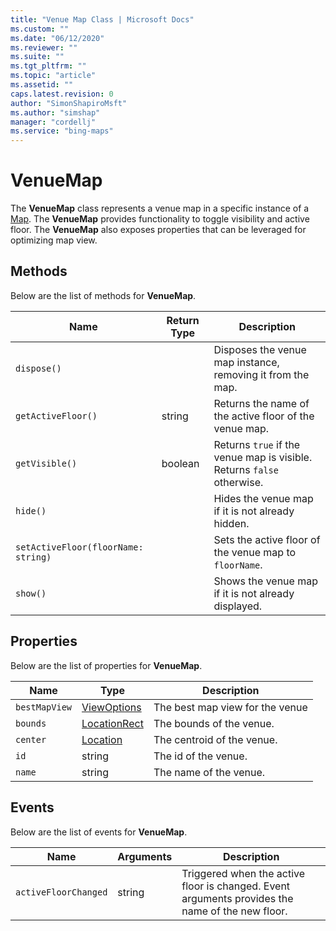 ```yaml
---
title: "Venue Map Class | Microsoft Docs"
ms.custom: ""
ms.date: "06/12/2020"
ms.reviewer: ""
ms.suite: ""
ms.tgt_pltfrm: ""
ms.topic: "article"
ms.assetid: ""
caps.latest.revision: 0
author: "SimonShapiroMsft"
ms.author: "simshap"
manager: "cordellj"
ms.service: "bing-maps"
---
```


# VenueMap
The **VenueMap** class represents a venue map in a specific instance of a [Map](../../map-control-api/map-class.md). The **VenueMap** provides functionality to toggle visibility and active floor. The **VenueMap** also exposes properties that can be leveraged for optimizing map view.


## Methods

Below are the list of methods for **VenueMap**.

Name                               | Return Type           | Description
---------------------------------- | --------------------- | -----------------------------------
`dispose()` | | Disposes the venue map instance, removing it from the map.
`getActiveFloor()` | string | Returns the name of the active floor of the venue map.
`getVisible()` | boolean | Returns `true` if the venue map is visible. Returns `false` otherwise.
`hide()` | | Hides the venue map if it is not already hidden.
`setActiveFloor(floorName: string)` | | Sets the active floor of the venue map to `floorName`.
`show()` | | Shows the venue map if it is not already displayed.
 
## Properties
Below are the list of properties for **VenueMap**.

Name                               | Type           | Description
---------------------------------- | --------------------- | -----------------------------------
`bestMapView` | [ViewOptions](../../map-control-api/viewoptions-object.md) | The best map view for the venue
`bounds` | [LocationRect](../../map-control-api/locationrect-class.md) | The bounds of the venue.
`center` | [Location](../../map-control-api/location-class.md) | The centroid of the venue.
`id` | string | The id of the venue.
`name` | string | The name of the venue.



## Events

Below are the list of events for **VenueMap**.

Name                               | Arguments           | Description
---------------------------------- | --------------------- | -----------------------------------
`activeFloorChanged` | string | Triggered when the active floor is changed. Event arguments provides the name of the new floor.